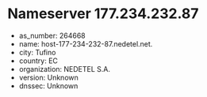 # Nameserver 177.234.232.87

* as_number: 264668
* name: host-177-234-232-87.nedetel.net.
* city: Tufino
* country: EC
* organization: NEDETEL S.A.
* version: Unknown
* dnssec: Unknown

